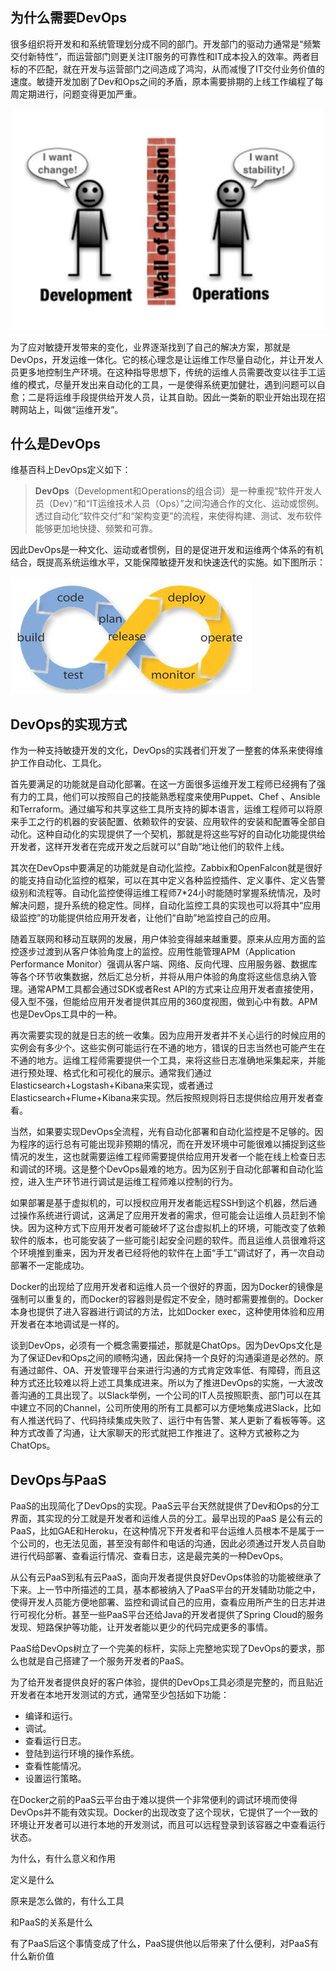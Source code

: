 ## 为什么需要DevOps

很多组织将开发和和系统管理划分成不同的部门。开发部门的驱动力通常是“频繁交付新特性”，而运营部门则更关注IT服务的可靠性和IT成本投入的效率。两者目标的不匹配，就在开发与运营部门之间造成了鸿沟，从而减慢了IT交付业务价值的速度。敏捷开发加剧了Dev和Ops之间的矛盾，原本需要排期的上线工作编程了每周定期进行，问题变得更加严重。

![](/assets/why_devops.jpg)

为了应对敏捷开发带来的变化，业界逐渐找到了自己的解决方案，那就是DevOps，开发运维一体化。它的核心理念是让运维工作尽量自动化，并让开发人员更多地控制生产环境。在这种指导思想下，传统的运维人员需要改变以往手工运维的模式，尽量开发出来自动化的工具，一是使得系统更加健壮，遇到问题可以自愈；二是将运维手段提供给开发人员，让其自助。因此一类新的职业开始出现在招聘网站上，叫做“运维开发”。

## 什么是DevOps

维基百科上DevOps定义如下：

> **DevOps**（Development和Operations的组合词）是一种重视“软件开发人员（Dev）”和“IT运维技术人员（Ops）”之间沟通合作的文化、运动或惯例。透过自动化“软件交付”和“架构变更”的流程，来使得构建、测试、发布软件能够更加地快捷、频繁和可靠。

因此DevOps是一种文化、运动或者惯例，目的是促进开发和运维两个体系的有机结合，既提高系统运维水平，又能保障敏捷开发和快速迭代的实施。如下图所示：

![](/assets/what_devops.jpg)

## DevOps的实现方式

作为一种支持敏捷开发的文化，DevOps的实践者们开发了一整套的体系来使得维护工作自动化、工具化。

首先要满足的功能就是自动化部署。在这一方面很多运维开发工程师已经拥有了强有力的工具，他们可以按照自己的技能熟悉程度来使用Puppet、Chef 、Ansible和Terraform。通过编写和共享这些工具所支持的脚本语言，运维工程师可以将原来手工之行的机器的安装配置、依赖软件的安装、应用软件的安装和配置等全部自动化。这种自动化的实现提供了一个契机，那就是将这些写好的自动化功能提供给开发者，这样开发者在完成开发之后就可以“自助”地让他们的软件上线。

其次在DevOps中要满足的功能就是自动化监控。Zabbix和OpenFalcon就是很好的能支持自动化监控的框架，可以在其中定义各种监控插件、定义事件、定义告警级别和流程等。自动化监控使得运维工程师7\*24小时能随时掌握系统情况，及时解决问题，提升系统的稳定性。同样，自动化监控工具的实现也可以将其中“应用级监控”的功能提供给应用开发者，让他们“自助”地监控自己的应用。

随着互联网和移动互联网的发展，用户体验变得越来越重要。原来从应用方面的监控逐步过渡到从客户体验角度上的监控。应用性能管理APM（Application Performance Monitor）强调从客户端、网络、反向代理、应用服务器、数据库等各个环节收集数据，然后汇总分析，并将从用户体验的角度将这些信息纳入管理。通常APM工具都会通过SDK或者Rest API的方式来让应用开发者直接使用，侵入型不强，但能给应用开发者提供其应用的360度视图，做到心中有数。APM也是DevOps工具中的一种。

再次需要实现的就是日志的统一收集。因为应用开发者并不关心运行的时候应用的实例会有多少个。这些实例可能运行在不通的地方，错误的日志当然也可能产生在不通的地方。运维工程师需要提供一个工具，来将这些日志准确地采集起来，并能进行预处理、格式化和可视化的展示。通常我们通过Elasticsearch+Logstash+Kibana来实现，或者通过Elasticsearch+Flume+Kibana来实现。然后按照规则将日志提供给应用开发者查看。

当然，如果要实现DevOps全流程，光有自动化部署和自动化监控是不足够的。因为程序的运行总有可能出现非预期的情况，而在开发环境中可能很难以捕捉到这些情况的发生，这也就需要运维工程师需要提供给应用开发者一个能在线上检查日志和调试的环境。这是整个DevOps最难的地方。因为区别于自动化部署和自动化监控，进入生产环节进行调试是运维工程师难以控制的行为。

如果部署是基于虚拟机的，可以授权应用开发者能远程SSH到这个机器，然后通过操作系统进行调试，这满足了应用开发者的需求，但可能会让运维人员赶到不愉快。因为这种方式下应用开发者可能破坏了这台虚拟机上的环境，可能改变了依赖软件的版本，也可能安装了一些可能引起安全问题的软件。而且运维人员很难将这个环境推到重来，因为开发者已经将他的软件在上面“手工”调试好了，再一次自动部署不一定能成功。

Docker的出现给了应用开发者和运维人员一个很好的界面，因为Docker的镜像是强制可以重复的，而Docker的容器则是假定不安全，随时都需要推倒的。Docker本身也提供了进入容器进行调试的方法，比如Docker exec，这种使用体验和应用开发者在本地调试是一样的。

谈到DevOps，必须有一个概念需要描述，那就是ChatOps。因为DevOps文化是为了保证Dev和Ops之间的顺畅沟通，因此保持一个良好的沟通渠道是必然的。原有通过邮件、OA、开发管理平台来进行沟通的方式肯定效率低、有障碍，而且这种方式还比较难以将上述工具集成进来。所以为了推进DevOps的实施，一大波改善沟通的工具出现了。以Slack举例，一个公司的IT人员按照职责、部门可以在其中建立不同的Channel，公司所使用的所有工具都可以方便地集成进Slack，比如有人推送代码了、代码持续集成失败了、运行中有告警、某人更新了看板等等。这种方式改善了沟通，让大家聊天的形式就把工作推进了。这种方式被称之为ChatOps。

## DevOps与PaaS

PaaS的出现简化了DevOps的实现。PaaS云平台天然就提供了Dev和Ops的分工界面，其实现的分工就是开发者和运维人员的分工。最早出现的PaaS 是公有云的PaaS，比如GAE和Heroku，在这种情况下开发者和平台运维人员根本不是属于一个公司的，也无法见面，甚至没有邮件和电话的沟通，因此必须通过开发人员自助进行代码部署、查看运行情况、查看日志，这是最完美的一种DevOps。

从公有云PaaS到私有云PaaS，面向开发者提供良好DevOps体验的功能被继承了下来。上一节中所描述的工具，基本都被纳入了PaaS平台的开发辅助功能之中，使得开发人员能方便地部署、监控和调试自己的应用，查看应用所产生的日志并进行可视化分析。甚至一些PaaS平台还给Java的开发者提供了Spring Cloud的服务发现、短路保护等功能，让开发者能以更少的代码完成更多的事情。

PaaS给DevOps树立了一个完美的标杆，实际上完整地实现了DevOps的要求，那么也就是自己搭建了一个服务开发者的PaaS。

为了给开发者提供良好的客户体验，提供的DevOps工具必须是完整的，而且贴近开发者在本地开发测试的方式，通常至少包括如下功能：

* 编译和运行。
* 调试。
* 查看运行日志。
* 登陆到运行环境的操作系统。
* 查看性能情况。
* 设置运行策略。

在Docker之前的PaaS云平台由于难以提供一个非常便利的调试环境而使得DevOps并不能有效实现。Docker的出现改变了这个现状，它提供了一个一致的环境让开发者可以进行本地的开发测试，而且可以远程登录到该容器之中查看运行状态。

为什么，有什么意义和作用

定义是什么

原来是怎么做的，有什么工具

和PaaS的关系是什么

有了PaaS后这个事情变成了什么，PaaS提供他以后带来了什么便利，对PaaS有什么新价值

